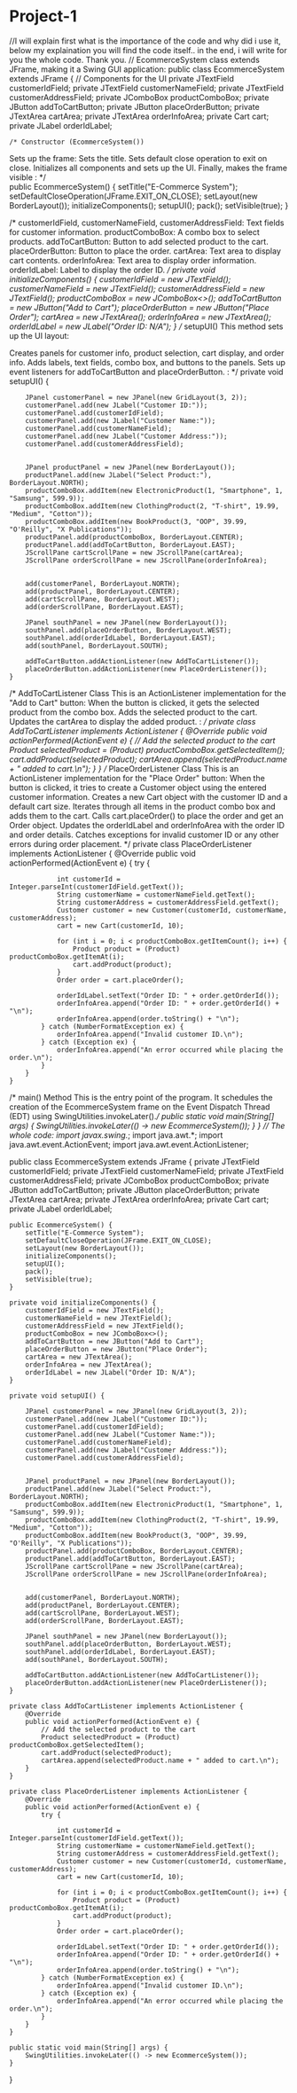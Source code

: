 # Project-1
//I will explain first what is the importance of the code and why did i use it, below my explaination you will find the code itself.. in the end, i will write for you the whole code. Thank you.
// EcommerceSystem class extends JFrame, making it a Swing GUI application:
public class EcommerceSystem extends JFrame {
    // Components for the UI
    private JTextField customerIdField;
    private JTextField customerNameField;
    private JTextField customerAddressField;
    private JComboBox<Product> productComboBox;
    private JButton addToCartButton;
    private JButton placeOrderButton;
    private JTextArea cartArea;
    private JTextArea orderInfoArea;
    private Cart cart;
    private JLabel orderIdLabel;
    
    /* Constructor (EcommerceSystem())
Sets up the frame:
Sets the title.
Sets default close operation to exit on close.
Initializes all components and sets up the UI.
Finally, makes the frame visible : */  
public EcommerceSystem() {
        setTitle("E-Commerce System");
        setDefaultCloseOperation(JFrame.EXIT_ON_CLOSE);
        setLayout(new BorderLayout());
        initializeComponents();
        setupUI();
        pack();
        setVisible(true);
    }
    
/* customerIdField, customerNameField, customerAddressField: Text fields for customer information.
productComboBox: A combo box to select products.
addToCartButton: Button to add selected product to the cart.
placeOrderButton: Button to place the order.
cartArea: Text area to display cart contents.
orderInfoArea: Text area to display order information.
orderIdLabel: Label to display the order ID.   */
private void initializeComponents() {
        customerIdField = new JTextField();
        customerNameField = new JTextField();
        customerAddressField = new JTextField();
        productComboBox = new JComboBox<>();
        addToCartButton = new JButton("Add to Cart");
        placeOrderButton = new JButton("Place Order");
        cartArea = new JTextArea();
        orderInfoArea = new JTextArea();
        orderIdLabel = new JLabel("Order ID: N/A");
    }
    /* setupUI()
This method sets up the UI layout:

Creates panels for customer info, product selection, cart display, and order info.
Adds labels, text fields, combo box, and buttons to the panels.
Sets up event listeners for addToCartButton and placeOrderButton. : */
private void setupUI() {
   
        JPanel customerPanel = new JPanel(new GridLayout(3, 2));
        customerPanel.add(new JLabel("Customer ID:"));
        customerPanel.add(customerIdField);
        customerPanel.add(new JLabel("Customer Name:"));
        customerPanel.add(customerNameField);
        customerPanel.add(new JLabel("Customer Address:"));
        customerPanel.add(customerAddressField);

        
        JPanel productPanel = new JPanel(new BorderLayout());
        productPanel.add(new JLabel("Select Product:"), BorderLayout.NORTH);
        productComboBox.addItem(new ElectronicProduct(1, "Smartphone", 1, "Samsung", 599.9));
        productComboBox.addItem(new ClothingProduct(2, "T-shirt", 19.99, "Medium", "Cotton"));
        productComboBox.addItem(new BookProduct(3, "OOP", 39.99, "O'Reilly", "X Publications"));
        productPanel.add(productComboBox, BorderLayout.CENTER);
        productPanel.add(addToCartButton, BorderLayout.EAST);
        JScrollPane cartScrollPane = new JScrollPane(cartArea);
        JScrollPane orderScrollPane = new JScrollPane(orderInfoArea);

        
        add(customerPanel, BorderLayout.NORTH);
        add(productPanel, BorderLayout.CENTER);
        add(cartScrollPane, BorderLayout.WEST);
        add(orderScrollPane, BorderLayout.EAST);
 
        JPanel southPanel = new JPanel(new BorderLayout());
        southPanel.add(placeOrderButton, BorderLayout.WEST);
        southPanel.add(orderIdLabel, BorderLayout.EAST);
        add(southPanel, BorderLayout.SOUTH);

        addToCartButton.addActionListener(new AddToCartListener());
        placeOrderButton.addActionListener(new PlaceOrderListener());
    }
/* AddToCartListener Class
This is an ActionListener implementation for the "Add to Cart" button:
When the button is clicked, it gets the selected product from the combo box.
Adds the selected product to the cart.
Updates the cartArea to display the added product. : */
private class AddToCartListener implements ActionListener {
        @Override
        public void actionPerformed(ActionEvent e) {
            // Add the selected product to the cart
            Product selectedProduct = (Product) productComboBox.getSelectedItem();
            cart.addProduct(selectedProduct);
            cartArea.append(selectedProduct.name + " added to cart.\n");
        }
    }
/* PlaceOrderListener Class
This is an ActionListener implementation for the "Place Order" button:
When the button is clicked, it tries to create a Customer object using the entered customer information.
Creates a new Cart object with the customer ID and a default cart size.
Iterates through all items in the product combo box and adds them to the cart.
Calls cart.placeOrder() to place the order and get an Order object.
Updates the orderIdLabel and orderInfoArea with the order ID and order details.
Catches exceptions for invalid customer ID or any other errors during order placement. */
private class PlaceOrderListener implements ActionListener {
        @Override
        public void actionPerformed(ActionEvent e) {
            try {
          
                int customerId = Integer.parseInt(customerIdField.getText());
                String customerName = customerNameField.getText();
                String customerAddress = customerAddressField.getText();
                Customer customer = new Customer(customerId, customerName, customerAddress);
                cart = new Cart(customerId, 10);  

                for (int i = 0; i < productComboBox.getItemCount(); i++) {
                    Product product = (Product) productComboBox.getItemAt(i);
                    cart.addProduct(product);
                }
                Order order = cart.placeOrder();

                orderIdLabel.setText("Order ID: " + order.getOrderId());
                orderInfoArea.append("Order ID: " + order.getOrderId() + "\n");
                orderInfoArea.append(order.toString() + "\n");
            } catch (NumberFormatException ex) {
                orderInfoArea.append("Invalid customer ID.\n");
            } catch (Exception ex) {
                orderInfoArea.append("An error occurred while placing the order.\n");
            }
        }
    }
/* main() Method
This is the entry point of the program.
It schedules the creation of the EcommerceSystem frame on the Event Dispatch Thread (EDT) using SwingUtilities.invokeLater().*/
  public static void main(String[] args) {
        SwingUtilities.invokeLater(() -> new EcommerceSystem());
    }
} 
// The whole code:
import javax.swing.*;
import java.awt.*;
import java.awt.event.ActionEvent;
import java.awt.event.ActionListener;

public class EcommerceSystem extends JFrame {
    private JTextField customerIdField;
    private JTextField customerNameField;
    private JTextField customerAddressField;
    private JComboBox<Product> productComboBox;
    private JButton addToCartButton;
    private JButton placeOrderButton;
    private JTextArea cartArea;
    private JTextArea orderInfoArea;
    private Cart cart;
    private JLabel orderIdLabel;

    public EcommerceSystem() {
        setTitle("E-Commerce System");
        setDefaultCloseOperation(JFrame.EXIT_ON_CLOSE);
        setLayout(new BorderLayout());
        initializeComponents();
        setupUI();
        pack();
        setVisible(true);
    }

    private void initializeComponents() {
        customerIdField = new JTextField();
        customerNameField = new JTextField();
        customerAddressField = new JTextField();
        productComboBox = new JComboBox<>();
        addToCartButton = new JButton("Add to Cart");
        placeOrderButton = new JButton("Place Order");
        cartArea = new JTextArea();
        orderInfoArea = new JTextArea();
        orderIdLabel = new JLabel("Order ID: N/A");
    }

    private void setupUI() {
   
        JPanel customerPanel = new JPanel(new GridLayout(3, 2));
        customerPanel.add(new JLabel("Customer ID:"));
        customerPanel.add(customerIdField);
        customerPanel.add(new JLabel("Customer Name:"));
        customerPanel.add(customerNameField);
        customerPanel.add(new JLabel("Customer Address:"));
        customerPanel.add(customerAddressField);

        
        JPanel productPanel = new JPanel(new BorderLayout());
        productPanel.add(new JLabel("Select Product:"), BorderLayout.NORTH);
        productComboBox.addItem(new ElectronicProduct(1, "Smartphone", 1, "Samsung", 599.9));
        productComboBox.addItem(new ClothingProduct(2, "T-shirt", 19.99, "Medium", "Cotton"));
        productComboBox.addItem(new BookProduct(3, "OOP", 39.99, "O'Reilly", "X Publications"));
        productPanel.add(productComboBox, BorderLayout.CENTER);
        productPanel.add(addToCartButton, BorderLayout.EAST);
        JScrollPane cartScrollPane = new JScrollPane(cartArea);
        JScrollPane orderScrollPane = new JScrollPane(orderInfoArea);

        
        add(customerPanel, BorderLayout.NORTH);
        add(productPanel, BorderLayout.CENTER);
        add(cartScrollPane, BorderLayout.WEST);
        add(orderScrollPane, BorderLayout.EAST);
 
        JPanel southPanel = new JPanel(new BorderLayout());
        southPanel.add(placeOrderButton, BorderLayout.WEST);
        southPanel.add(orderIdLabel, BorderLayout.EAST);
        add(southPanel, BorderLayout.SOUTH);

        addToCartButton.addActionListener(new AddToCartListener());
        placeOrderButton.addActionListener(new PlaceOrderListener());
    }

    private class AddToCartListener implements ActionListener {
        @Override
        public void actionPerformed(ActionEvent e) {
            // Add the selected product to the cart
            Product selectedProduct = (Product) productComboBox.getSelectedItem();
            cart.addProduct(selectedProduct);
            cartArea.append(selectedProduct.name + " added to cart.\n");
        }
    }

    private class PlaceOrderListener implements ActionListener {
        @Override
        public void actionPerformed(ActionEvent e) {
            try {
          
                int customerId = Integer.parseInt(customerIdField.getText());
                String customerName = customerNameField.getText();
                String customerAddress = customerAddressField.getText();
                Customer customer = new Customer(customerId, customerName, customerAddress);
                cart = new Cart(customerId, 10);  

                for (int i = 0; i < productComboBox.getItemCount(); i++) {
                    Product product = (Product) productComboBox.getItemAt(i);
                    cart.addProduct(product);
                }
                Order order = cart.placeOrder();

                orderIdLabel.setText("Order ID: " + order.getOrderId());
                orderInfoArea.append("Order ID: " + order.getOrderId() + "\n");
                orderInfoArea.append(order.toString() + "\n");
            } catch (NumberFormatException ex) {
                orderInfoArea.append("Invalid customer ID.\n");
            } catch (Exception ex) {
                orderInfoArea.append("An error occurred while placing the order.\n");
            }
        }
    }

    public static void main(String[] args) {
        SwingUtilities.invokeLater(() -> new EcommerceSystem());
    }
}




    
    

